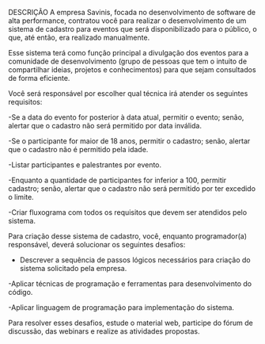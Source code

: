DESCRIÇÃO
A empresa Savinis, focada no desenvolvimento de software de alta performance, contratou você para realizar o desenvolvimento de um sistema de cadastro para eventos que será disponibilizado para o público, o que, até então, era realizado manualmente. 
 
Esse sistema terá como função principal a divulgação dos eventos para a comunidade de desenvolvimento (grupo de pessoas que tem o intuito de compartilhar ideias, projetos e conhecimentos) para que sejam consultados de forma eficiente. 
 
Você será responsável por escolher qual técnica irá atender os seguintes requisitos:
 
-Se a data do evento for posterior à data atual, permitir o evento; senão, alertar que o cadastro não será permitido por data inválida.
 
-Se o participante for maior de 18 anos, permitir o cadastro; senão, alertar que o cadastro não é permitido pela idade.
 
-Listar participantes e palestrantes por evento.
 
-Enquanto a quantidade de participantes for inferior a 100, permitir cadastro; senão, alertar que o cadastro não será permitido por ter excedido o limite.
 
-Criar fluxograma com todos os requisitos que devem ser atendidos pelo sistema.
 
Para criação desse sistema de cadastro, você, enquanto programador(a) responsável, deverá solucionar os seguintes desafios:
 
 
 
- Descrever a sequência de passos lógicos necessários para criação do sistema solicitado pela empresa.
 
 
 
-Aplicar técnicas de programação e ferramentas para desenvolvimento do código.
 
 
 
-Aplicar linguagem de programação para implementação do sistema.
 
 
 
Para resolver esses desafios, estude o material web, participe do fórum de discussão, das webinars e realize as atividades propostas.
